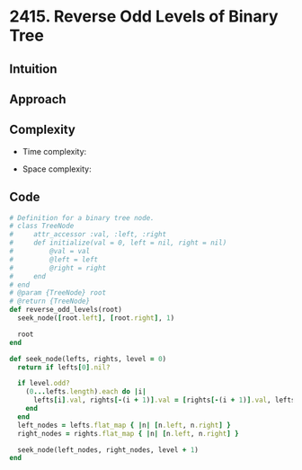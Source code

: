 # 2415. Reverse Odd Levels of Binary Tree

## Intuition

## Approach
<!-- Describe your approach to solving the problem. -->

## Complexity

- Time complexity:
<!-- Add your time complexity here, e.g. $$O(n)$$ -->

- Space complexity:
<!-- Add your space complexity here, e.g. $$O(n)$$ -->

## Code

```ruby
# Definition for a binary tree node.
# class TreeNode
#     attr_accessor :val, :left, :right
#     def initialize(val = 0, left = nil, right = nil)
#         @val = val
#         @left = left
#         @right = right
#     end
# end
# @param {TreeNode} root
# @return {TreeNode}
def reverse_odd_levels(root)
  seek_node([root.left], [root.right], 1)

  root
end

def seek_node(lefts, rights, level = 0)
  return if lefts[0].nil?

  if level.odd?
    (0...lefts.length).each do |i|
      lefts[i].val, rights[-(i + 1)].val = [rights[-(i + 1)].val, lefts[i].val]
    end
  end
  left_nodes = lefts.flat_map { |n| [n.left, n.right] }
  right_nodes = rights.flat_map { |n| [n.left, n.right] }

  seek_node(left_nodes, right_nodes, level + 1)
end
```
